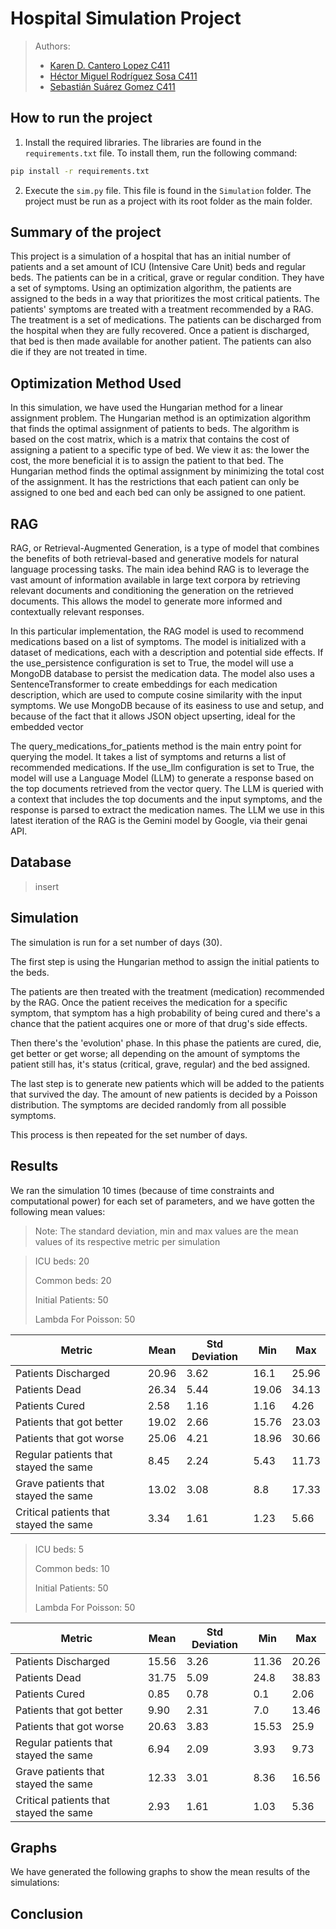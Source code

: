 # Hospital Simulation Project

>Authors:
> - [Karen D. Cantero Lopez C411]()
> - [Héctor Miguel Rodríguez Sosa C411]()
> - [Sebastián Suárez Gomez C411]()

## How to run the project
1. Install the required libraries. The libraries are found in the `requirements.txt` file. To install them, run the following command:
```bash
pip install -r requirements.txt
```
2. Execute the `sim.py` file. This file is found in the `Simulation` folder. The project must be run as a project with its root folder as the main folder.

## Summary of the project
This project is a simulation of a hospital that has an initial number of patients and a set amount of ICU (Intensive Care Unit) beds and regular beds. The patients can be in a critical, grave or regular condition. They have a set of symptoms. Using an optimization algorithm, the patients are assigned to the beds in a way that prioritizes the most critical patients. The patients' symptoms are treated with a treatment recommended by a RAG. The treatment is a set of medications. The patients can be discharged from the hospital when they are fully recovered. Once a patient is discharged, that bed is then made available for another patient. The patients can also die if they are not treated in time.

## Optimization Method Used
In this simulation, we have used the Hungarian method for a linear assignment problem. The Hungarian method is an optimization algorithm that finds the optimal assignment of patients to beds. 
The algorithm is based on the cost matrix, which is a matrix that contains the cost of assigning a patient to a specific type of bed. We view it as: the lower the cost, the more beneficial it is to assign the patient to that bed.
The Hungarian method finds the optimal assignment by minimizing the total cost of the assignment. It has the restrictions that each patient can only be assigned to one bed and each bed can only be assigned to one patient.

## RAG

RAG, or Retrieval-Augmented Generation, is a type of model that combines the benefits of both retrieval-based and generative models for natural language processing tasks. The main idea behind RAG is to leverage the vast amount of information available in large text corpora by retrieving relevant documents and conditioning the generation on the retrieved documents. This allows the model to generate more informed and contextually relevant responses.  

In this particular implementation, the RAG model is used to recommend medications based on a list of symptoms. The model is initialized with a dataset of medications, each with a description and potential side effects. If the use_persistence configuration is set to True, the model will use a MongoDB database to persist the medication data. The model also uses a SentenceTransformer to create embeddings for each medication description, which are used to compute cosine similarity with the input symptoms. We use MongoDB because of its easiness to use and setup, and because of the fact that it allows JSON object upserting, ideal for the embedded vector

The query_medications_for_patients method is the main entry point for querying the model. It takes a list of symptoms and returns a list of recommended medications. If the use_llm configuration is set to True, the model will use a Language Model (LLM) to generate a response based on the top documents retrieved from the vector query. The LLM is queried with a context that includes the top documents and the input symptoms, and the response is parsed to extract the medication names. The LLM we use in this latest iteration of the RAG is the Gemini model by Google, via their genai API.

## Database
> insert

## Simulation
The simulation is run for a set number of days (30).

The first step is using the Hungarian method to assign the initial patients to the beds.

The patients are then treated with the treatment (medication) recommended by the RAG. Once the patient receives the medication 
for a specific symptom, that symptom has a high probability of being cured and there's a chance that the patient acquires one
or more of that drug's side effects.

Then there's the 'evolution' phase. In this phase the patients are cured, die, get better or get worse; all depending on the
amount of symptoms the patient still has, it's status (critical, grave, regular) and the bed assigned. 

The last step is to generate new patients which will be added to the patients that survived the day. The amount of new patients is decided by a Poisson distribution.
The symptoms are decided randomly from all possible symptoms.

This process is then repeated for the set number of days.

## Results
We ran the simulation 10 times (because of time constraints and computational power) for each set of parameters, and we have gotten the following mean values:
> Note: The standard deviation, min and max values are the mean values of its respective metric per simulation

> ICU beds: 20
> 
> Common beds: 20
> 
> Initial Patients: 50
> 
> Lambda For Poisson: 50

| Metric                                 | Mean  | Std Deviation | Min   | Max   |
|----------------------------------------|-------|---------------|-------|-------|
| Patients Discharged                    | 20.96 | 3.62          | 16.1  | 25.96 |
| Patients Dead                          | 26.34 | 5.44          | 19.06 | 34.13 |
| Patients Cured                         | 2.58  | 1.16          | 1.16  | 4.26  |
| Patients that got better               | 19.02 | 2.66          | 15.76 | 23.03 |
| Patients that got worse                | 25.06 | 4.21          | 18.96 | 30.66 |
| Regular patients that stayed the same  | 8.45  | 2.24          | 5.43  | 11.73 |
| Grave patients that stayed the same    | 13.02 | 3.08          | 8.8   | 17.33 |
| Critical patients that stayed the same | 3.34  | 1.61          | 1.23  | 5.66  |

> ICU beds: 5
> 
> Common beds: 10
> 
> Initial Patients: 50
> 
> Lambda For Poisson: 50

| Metric                                 | Mean  | Std Deviation | Min   | Max   |
|----------------------------------------|-------|---------------|-------|-------|
| Patients Discharged                    | 15.56 | 3.26          | 11.36 | 20.26 |
| Patients Dead                          | 31.75 | 5.09          | 24.8  | 38.83 |
| Patients Cured                         | 0.85  | 0.78          | 0.1   | 2.06  |
| Patients that got better               | 9.90  | 2.31          | 7.0   | 13.46 |
| Patients that got worse                | 20.63 | 3.83          | 15.53 | 25.9  |
| Regular patients that stayed the same  | 6.94  | 2.09          | 3.93  | 9.73  |
| Grave patients that stayed the same    | 12.33 | 3.01          | 8.36  | 16.56 |
| Critical patients that stayed the same | 2.93  | 1.61          | 1.03  | 5.36  |



## Graphs
We have generated the following graphs to show the mean results of the simulations:

[//]: # (graphs)

## Conclusion








